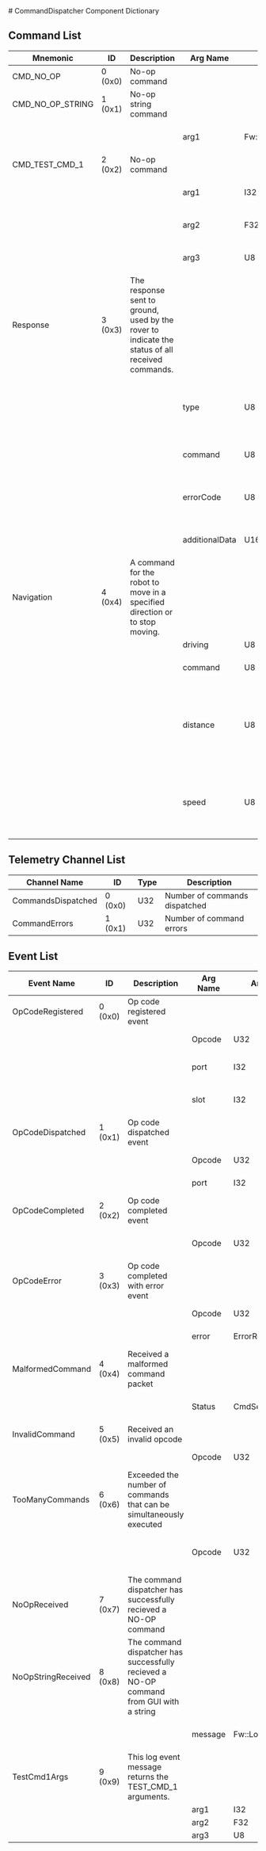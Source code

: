 <title>CommandDispatcher Component Dictionary</title>
# CommandDispatcher Component Dictionary


## Command List

|Mnemonic|ID|Description|Arg Name|Arg Type|Comment
|---|---|---|---|---|---|
|CMD_NO_OP|0 (0x0)|No-op command| | |
|CMD_NO_OP_STRING|1 (0x1)|No-op string command| | |
| | | |arg1|Fw::CmdStringArg|The String command argument|
|CMD_TEST_CMD_1|2 (0x2)|No-op command| | |
| | | |arg1|I32|The I32 command argument|
| | | |arg2|F32|The F32 command argument|
| | | |arg3|U8|The U8 command argument|
|Response|3 (0x3)|The response sent to ground, used by the rover to indicate the status of all received commands.| | |
| | | |type|U8|The opcode of the command to which this command is a response|
| | | |command|U8|The subcommand specifier|
| | | |errorCode|U8|The code of the error that occurred, or 0 if it succeeded|
| | | |additionalData|U16|Additional data about the error|
|Navigation|4 (0x4)|A command for the robot to move in a specified direction or to stop moving.| | |
| | | |driving|U8|Always 0x1|
| | | |command|U8|The type of driving command|
| | | |distance|U8|The distance in either centimeters in the range (0,30] or degrees in the range (0,90]|
| | | |speed|U8|The speed in either cm/sec in the range (0,10] or deg/sec in the range (0,10]|

## Telemetry Channel List

|Channel Name|ID|Type|Description|
|---|---|---|---|
|CommandsDispatched|0 (0x0)|U32|Number of commands dispatched|
|CommandErrors|1 (0x1)|U32|Number of command errors|

## Event List

|Event Name|ID|Description|Arg Name|Arg Type|Arg Size|Description
|---|---|---|---|---|---|---|
|OpCodeRegistered|0 (0x0)|Op code registered event| | | | |
| | | |Opcode|U32||The opcode to register|
| | | |port|I32||The registration port|
| | | |slot|I32||The dispatch slot it was placed in|
|OpCodeDispatched|1 (0x1)|Op code dispatched event| | | | |
| | | |Opcode|U32||The opcode dispatched|
| | | |port|I32||The port dispatched to|
|OpCodeCompleted|2 (0x2)|Op code completed event| | | | |
| | | |Opcode|U32||The I32 command argument|
|OpCodeError|3 (0x3)|Op code completed with error event| | | | |
| | | |Opcode|U32||The opcode with the error|
| | | |error|ErrorResponse||The error value|
|MalformedCommand|4 (0x4)|Received a malformed command packet| | | | |
| | | |Status|CmdSerError||The deserialization error|
|InvalidCommand|5 (0x5)|Received an invalid opcode| | | | |
| | | |Opcode|U32||Invalid opcode|
|TooManyCommands|6 (0x6)|Exceeded the number of commands that can be simultaneously executed| | | | |
| | | |Opcode|U32||The opcode that overflowed the list|
|NoOpReceived|7 (0x7)|The command dispatcher has successfully recieved a NO-OP command| | | | |
|NoOpStringReceived|8 (0x8)|The command dispatcher has successfully recieved a NO-OP command from GUI with a string| | | | |
| | | |message|Fw::LogStringArg&|40|The NO-OP string that is generated|
|TestCmd1Args|9 (0x9)|This log event message returns the TEST_CMD_1 arguments.| | | | |
| | | |arg1|I32||Arg1|
| | | |arg2|F32||Arg2|
| | | |arg3|U8||Arg3|
